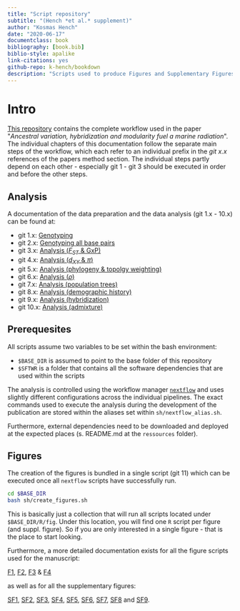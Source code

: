 ```yaml
---
title: "Script repository"
subtitle: "(Hench *et al.* supplement)"
author: "Kosmas Hench"
date: "2020-06-17"
documentclass: book
bibliography: [book.bib]
biblio-style: apalike
link-citations: yes
github-repo: k-hench/bookdown
description: "Scripts used to produce Figures and Supplementary Figures of 'Ancestral variation, hybridization and modularity fuel a marine radiation' by Hench, McMillan an Puebla"
---
```


# Intro



[This repository](https://github.com/k-hench/chapter2) contains the complete workflow used in the paper "*Ancestral variation, hybridization and modularity fuel a marine radiation*".
The individual chapters of this documentation follow the separate main steps of the workflow, which each refer to an individual prefix in the _git x.x_ references of the papers method section.
The individual steps partly depend on each other - especially git 1 - git 3 should be executed in order and before the other steps.

<!--<div style="max-width:800px; margin:auto;">
<img src="index_files/figure-html/unnamed-chunk-1-1.png" width="864" />
</div> --->

## Analysis

A documentation of the data preparation and the data analysis (git 1.x - 10.x) can be found at:

- git 1.x: [Genotyping](git-1-genotyping-i-snps-only.html)
- git 2.x: [Genotyping all base pairs](git-2-genotyping-ii-all-callable-sites.html)
- git 3.x: [Analysis (<i>F<sub>ST</sub></i> & GxP)](git-3-analysis-i-fst-gxp.html)
- git 4.x: [Analysis (<i>d<sub>XY</sub></i> & $\pi$)](git-4-analysis-ii-dxy-pi.html)
- git 5.x: [Analysis (phylogeny & topolgy weighting)](git-5-analysis-iii-phylogeny-topology-weighting.html)
- git 6.x: [Analysis ($\rho$)](git-6-analysis-iv-rho.html)
- git 7.x: [Analysis (population trees)](git-7-analysis-v-poptrees.html)
- git 8.x: [Analysis (demographic history)](git-8-analysis-vi-demographic-history.html)
- git 9.x: [Analysis (hybridization)](git-9-analysis-vii-hybridization.html)
- git 10.x: [Analysis (admixture)](git-10-analysis-viii-admixture.html)

## Prerequesites

All scripts assume two variables to be set within the bash environment:

  - `$BASE_DIR` is assumed to point to the base folder of this repository
  - `$SFTWR` is a folder that contains all the software dependencies that are used within the scripts

The analysis is controlled using the workflow manager [`nextflow`](https://www.nextflow.io/) and uses slightly different configurations across the individual pipelines. The exact commands used to execute the analysis during the development of the publication are stored within the aliases set within `sh/nextflow_alias.sh`.

Furthermore, external dependencies need to be downloaded and deployed at the expected places (s. README.md at the `ressources` folder).

## Figures

The creation of the figures is bundled in a single script (git 11) which can be executed once all `nextflow` scripts have successfully run.

```sh
cd $BASE_DIR
bash sh/create_figures.sh
```

This is basically just a collection that will run all scripts located under `$BASE_DIR/R/fig`.
Under this location, you will find one `R` script per figure (and suppl. figure).
So if you are only interested in a single figure - that is the place to start looking.

Furthermore, a more detailed documentation exists for all the figure scripts used for the manuscript:

[F1](figure-1.html), [F2](figure-2.html), [F3](figure-3.html) & [F4](figure-4.html)

as well as for all the supplementary figures:

[SF1](), [SF2](), [SF3](), [SF4](), [SF5](), [SF6](), [SF7](), [SF8]() and [SF9]().
